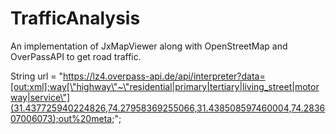 # TrafficAnalysis
An implementation of JxMapViewer along with OpenStreetMap and OverPassAPI to get road traffic.

String url = "https://lz4.overpass-api.de/api/interpreter?data=[out:xml];way[\"highway\"~\"residential|primary|tertiary|living_street|motorway|service\"](31.437725940224826,74.27958369255066,31.438508597460004,74.283607006073);out%20meta;";
